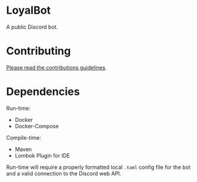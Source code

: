 # LoyalBot

A public Discord bot.

# Contributing

[Please read the contributions guidelines](https://github.com/vardy/LoyalBot/wiki/Contributing).

# Dependencies

Run-time:
 - Docker
 - Docker-Compose
 
 Compile-time:
 - Maven
 - Lombok Plugin for IDE
 
Run-time will require a properly formatted local `.toml` config 
file for the bot and a valid connection to the Discord web API.